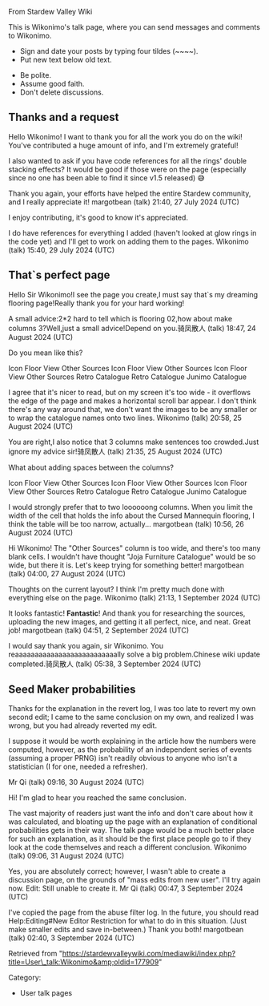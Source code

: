 From Stardew Valley Wiki

This is Wikonimo's talk page, where you can send messages and comments to Wikonimo.

- Sign and date your posts by typing four tildes (~~~~).
- Put new text below old text.

<!--THE END-->

- Be polite.
- Assume good faith.
- Don't delete discussions.

## Thanks and a request

Hello Wikonimo! I want to thank you for all the work you do on the wiki! You've contributed a huge amount of info, and I'm extremely grateful!

I also wanted to ask if you have code references for all the rings' double stacking effects? It would be good if those were on the page (especially since no one has been able to find it since v1.5 released) 😅

Thank you again, your efforts have helped the entire Stardew community, and I really appreciate it! margotbean (talk) 21:40, 27 July 2024 (UTC)

I enjoy contributing, it's good to know it's appreciated.

I do have references for everything I added (haven't looked at glow rings in the code yet) and I'll get to work on adding them to the pages. Wikonimo (talk) 15:40, 29 July 2024 (UTC)

## That\`s perfect page

Hello Sir Wikonimo!I see the page you create,I must say that\`s my dreaming flooring page!Really thank you for your hard working!

A small advice:2\*2 hard to tell which is flooring 02,how about make columns 3?Well,just a small advice!Depend on you.骑凤散人 (talk) 18:47, 24 August 2024 (UTC)

Do you mean like this?

Icon Floor View Other Sources Icon Floor View Other Sources Icon Floor View Other Sources Retro Catalogue Retro Catalogue Junimo Catalogue

I agree that it's nicer to read, but on my screen it's too wide - it overflows the edge of the page and makes a horizontal scroll bar appear. I don't think there's any way around that, we don't want the images to be any smaller or to wrap the catalogue names onto two lines. Wikonimo (talk) 20:58, 25 August 2024 (UTC)

You are right,I also notice that 3 columns make sentences too crowded.Just ignore my advice sir!骑凤散人 (talk) 21:35, 25 August 2024 (UTC)

What about adding spaces between the columns?

Icon Floor View Other Sources Icon Floor View Other Sources Icon Floor View Other Sources Retro Catalogue Retro Catalogue Junimo Catalogue

I would strongly prefer that to two loooooong columns. When you limit the width of the cell that holds the info about the Cursed Mannequin flooring, I think the table will be too narrow, actually... margotbean (talk) 10:56, 26 August 2024 (UTC)

Hi Wikonimo! The "Other Sources" column is too wide, and there's too many blank cells. I wouldn't have thought "Joja Furniture Catalogue" would be so wide, but there it is. Let's keep trying for something better! margotbean (talk) 04:00, 27 August 2024 (UTC)

Thoughts on the current layout? I think I'm pretty much done with everything else on the page. Wikonimo (talk) 21:13, 1 September 2024 (UTC)

It looks fantastic! **Fantastic**! And thank you for researching the sources, uploading the new images, and getting it all perfect, nice, and neat. Great job! margotbean (talk) 04:51, 2 September 2024 (UTC)

I would say thank you again, sir Wikonimo. You reaaaaaaaaaaaaaaaaaaaaaaaaaally solve a big problem.Chinese wiki update completed.骑凤散人 (talk) 05:38, 3 September 2024 (UTC)

## Seed Maker probabilities

Thanks for the explanation in the revert log, I was too late to revert my own second edit; I came to the same conclusion on my own, and realized I was wrong, but you had already reverted my edit.

I suppose it would be worth explaining in the article how the numbers were computed, however, as the probability of an independent series of events (assuming a proper PRNG) isn't readily obvious to anyone who isn't a statistician (I for one, needed a refresher).

Mr Qi (talk) 09:16, 30 August 2024 (UTC)

Hi! I'm glad to hear you reached the same conclusion.

The vast majority of readers just want the info and don't care about how it was calculated, and bloating up the page with an explanation of conditional probabilities gets in their way. The talk page would be a much better place for such an explanation, as it should be the first place people go to if they look at the code themselves and reach a different conclusion. Wikonimo (talk) 09:06, 31 August 2024 (UTC)

Yes, you are absolutely correct; however, I wasn't able to create a discussion page, on the grounds of "mass edits from new user". I'll try again now. Edit: Still unable to create it. Mr Qi (talk) 00:47, 3 September 2024 (UTC)

I've copied the page from the abuse filter log. In the future, you should read Help:Editing#New Editor Restriction for what to do in this situation. (Just make smaller edits and save in-between.) Thank you both! margotbean (talk) 02:40, 3 September 2024 (UTC)

Retrieved from "https://stardewvalleywiki.com/mediawiki/index.php?title=User\_talk:Wikonimo&amp;oldid=177909"

Category:

- User talk pages